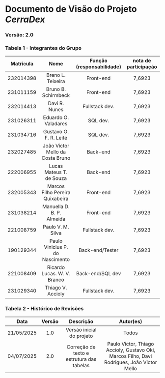 # Documento de Visão do Projeto *CerraDex*

### Versão: 2.0

### Tabela 1 - Integrantes do Grupo

| Matrícula | Nome | Função (responsabilidade) | nota de participação |
| :----: | :--: | :--------------------: | :-------------------: |
| 232014398 | Breno L. Teixeira | Front-end | 7,6923 |
| 231011159 | Bruno B. Schirmbeck| Front-end | 7,6923 |
| 232014413 | Davi R. Nunes | Fullstack dev. | 7,6923 |
| 231026311 | Eduardo O. Valadares | SQL dev. | 7,6923 |
| 231034716 | Gustavo O. F. R. Leite | SQL dev. | 7,6923 |
| 232027485 | João Victor Mello da Costa Bruno | Back-end | 7,6923 |
| 222006955 | Lucas Mateus T. de Souza | Back-end | 7,6923 |
| 232005343 | Marcos Filho Pereira Quixabeira | Front-end | 7,6923 |
| 231038214 | Manuella D. B. P. Almeida | Front-end | 7,6923 |
| 221008759 | Paulo V. M. Silva | Fullstack dev. | 7,6923 |
| 190129344 | Paulo Vinicius P. do Nascimento | Back-end/Tester | 7,6923 |
| 221008409 | Ricardo Lucas. W. V. Branco | Back-end/SQL dev | 7,6923 |
| 231029340 | Thiago V. Accioly | Fullstack dev. | 7,6923 |


### Tabela 2 - Histórico de Revisões
| Data | Versão | Descrição | Autor(es) |
| :----: | :--: | :--------------------: | :-------------------: |
| 21/05/2025 | 1.0 | Versão inicial do projeto | Todos |
| 04/07/2025 | 2.0 | Correção de texto e estrutura das tabelas | Paulo Victor, Thiago Accioly, Gustavo Oki, Marcos Filho, Davi Rodrigues, João Victor Mello |

